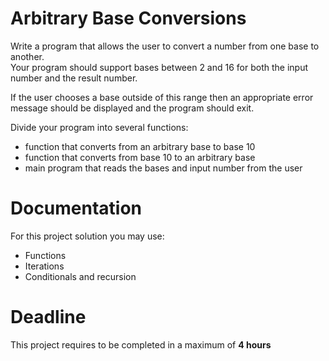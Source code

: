 # Arbitrary Base Conversions

Write a program that allows the user to convert a number from one base to another.   
Your program should support bases between 2 and 16 for both 
the input number and the result number. 

If the user chooses a base outside of this range then an appropriate error message 
should be displayed and the program should exit. 

Divide your program into several functions: 
- function that converts from an arbitrary base to base 10
- function that converts from base 10 to an arbitrary base
- main program that reads the bases and input number from the user

# Documentation

For this project solution you may use:

- Functions
- Iterations
- Conditionals and recursion

# Deadline

This project requires to be completed in a maximum of **4 hours**
